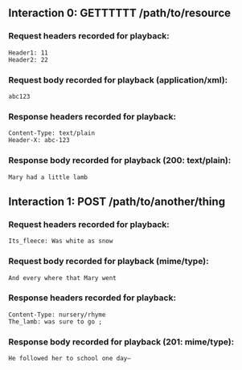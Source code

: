 ## Interaction 0: GETTTTTT /path/to/resource

### Request headers recorded for playback:

```
Header1: 11
Header2: 22
```

### Request body recorded for playback (application/xml):

```
abc123
```

### Response headers recorded for playback:

```
Content-Type: text/plain
Header-X: abc-123
```

### Response body recorded for playback (200: text/plain):

```
Mary had a little lamb
```

## Interaction 1: POST /path/to/another/thing

### Request headers recorded for playback:

```
Its_fleece: Was white as snow
```

### Request body recorded for playback (mime/type):

```
And every where that Mary went
```

### Response headers recorded for playback:

```
Content-Type: nursery/rhyme
The_lamb: was sure to go ;
```

### Response body recorded for playback (201: mime/type):

```
He followed her to school one day—
```
